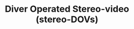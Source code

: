 ---
title: "Diver Operated Stereo-video (stereo-DOVs)"
excerpt: "A field and video analysis guide for stereo-DOVs"
image: /assets/images/sops/dov.jpg
external_url: https://besjournals.onlinelibrary.wiley.com/doi/full/10.1111/2041-210X.13189
share: false
related: false
---
